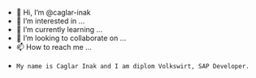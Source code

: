 - 👋 Hi, I’m @caglar-inak
- 👀 I’m interested in ...
- 🌱 I’m currently learning ...
- 💞️ I’m looking to collaborate on ...
- 📫 How to reach me ...
-     My name is Caglar Inak and I am diplom Volkswirt, SAP Developer.
<!---
caglar-inak/caglar-inak is a ✨ special ✨ repository because its `README.md` (this file) appears on your GitHub profile.
You can click the Preview link to take a look at your changes.
--->
